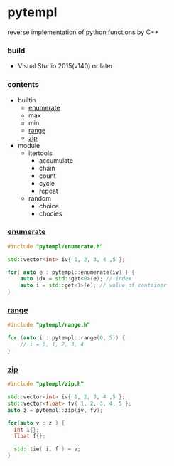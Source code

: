 # pytempl
reverse implementation of python functions by C++

### build
* Visual Studio 2015(v140) or later

### contents
* builtin
  * [enumerate](#enumerate)
  * max
  * min
  * [range](#range)
  * [zip](#zip)
* module
  * itertools
    * accumulate
    * chain
    * count
    * cycle
    * repeat
  * random
    * choice
    * chocies

### [enumerate](https://docs.python.org/3/library/functions.html#enumerate)
```cpp
#include "pytempl/enumerate.h"

std::vector<int> iv{ 1, 2, 3, 4 ,5 };

for( auto e : pytempl::enumerate(iv) ) {
	auto idx = std::get<0>(e); // index
	auto i = std::get<1>(e); // value of container
}
```

### [range](https://docs.python.org/3/library/functions.html#func-range)
```cpp
#include "pytempl/range.h"

for (auto i : pytempl::range(0, 5)) {
    // i = 0, 1, 2, 3, 4
}
```

### [zip](https://docs.python.org/3/library/functions.html#zip)
```cpp
#include "pytempl/zip.h"

std::vector<int> iv{ 1, 2, 3, 4 ,5 };
std::vector<float> fv{ 1, 2, 3, 4, 5 };
auto z = pytempl::zip(iv, fv);

for(auto v : z ) {
  int i{};
  float f{};

  std::tie( i, f ) = v;
}
```



